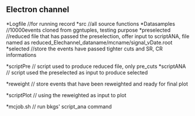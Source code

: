 Electron channel
-----------------------------
*Logfile //for running record
*src //all source functions 
*Datasamples //10000events cloned from ggntuples, testing purpose
*preselected //reduced file that has passed the preselection, offer input to scriptANA, file named as reduced_Elechannel_dataname/mcname/signal_vDate.root
*selected //store the events have passed tighter cuts and SR, CR informations

*scriptPre // script used to produce reduced file, only pre_cuts
*scriptANA // script used the preselected as input to produce selected

*reweight // store events that have been reweighted and ready for final plot

*scriptPlot // using the reweighted as input to plot

*mcjob.sh // run bkgs' script_ana command